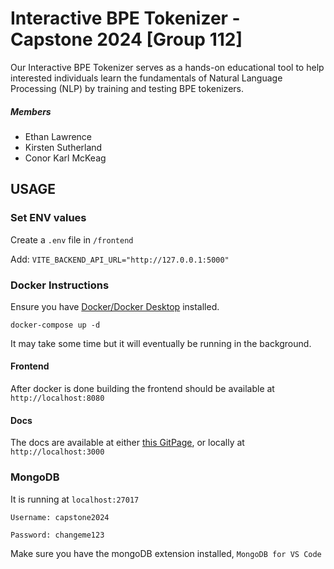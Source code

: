 # Interactive BPE Tokenizer - Capstone 2024 [Group 112]

Our Interactive BPE Tokenizer serves as a hands-on educational tool to help interested individuals learn the fundamentals of Natural Language Processing (NLP) by training and testing BPE tokenizers.

##### Members

- Ethan Lawrence
- Kirsten Sutherland
- Conor Karl McKeag

## USAGE

### Set ENV values

Create a `.env` file in `/frontend`

Add: `VITE_BACKEND_API_URL="http://127.0.0.1:5000"`

### Docker Instructions

Ensure you have [Docker/Docker Desktop](https://www.docker.com/) installed.

`docker-compose up -d`

It may take some time but it will eventually be running in the background.

#### Frontend

After docker is done building the frontend should be available at `http://localhost:8080`

#### Docs

The docs are available at either [this GitPage](https://rhatos.github.io/capstone-docs), or locally at `http://localhost:3000`

### MongoDB

It is running at `localhost:27017`

`Username: capstone2024`

`Password: changeme123`

Make sure you have the mongoDB extension installed, `MongoDB for VS Code`
